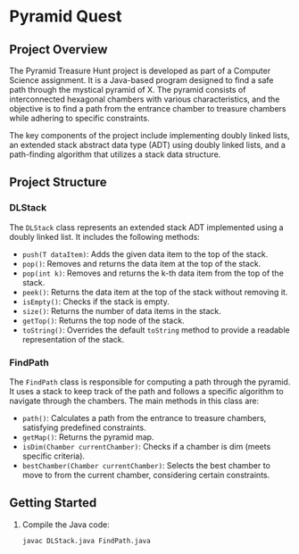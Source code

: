 # Pyramid Quest

## Project Overview

The Pyramid Treasure Hunt project is developed as part of a Computer Science assignment. It is a Java-based program designed to find a safe path through the mystical pyramid of X. The pyramid consists of interconnected hexagonal chambers with various characteristics, and the objective is to find a path from the entrance chamber to treasure chambers while adhering to specific constraints.

The key components of the project include implementing doubly linked lists, an extended stack abstract data type (ADT) using doubly linked lists, and a path-finding algorithm that utilizes a stack data structure.

## Project Structure

### DLStack

The `DLStack` class represents an extended stack ADT implemented using a doubly linked list. It includes the following methods:

- `push(T dataItem)`: Adds the given data item to the top of the stack.
- `pop()`: Removes and returns the data item at the top of the stack.
- `pop(int k)`: Removes and returns the k-th data item from the top of the stack.
- `peek()`: Returns the data item at the top of the stack without removing it.
- `isEmpty()`: Checks if the stack is empty.
- `size()`: Returns the number of data items in the stack.
- `getTop()`: Returns the top node of the stack.
- `toString()`: Overrides the default `toString` method to provide a readable representation of the stack.

### FindPath

The `FindPath` class is responsible for computing a path through the pyramid. It uses a stack to keep track of the path and follows a specific algorithm to navigate through the chambers. The main methods in this class are:

- `path()`: Calculates a path from the entrance to treasure chambers, satisfying predefined constraints.
- `getMap()`: Returns the pyramid map.
- `isDim(Chamber currentChamber)`: Checks if a chamber is dim (meets specific criteria).
- `bestChamber(Chamber currentChamber)`: Selects the best chamber to move to from the current chamber, considering certain constraints.

## Getting Started

1. Compile the Java code:

   ```bash
   javac DLStack.java FindPath.java
